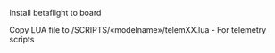 Install betaflight to board

Copy LUA file to /SCRIPTS/«modelname»/telemXX.lua - For telemetry scripts
